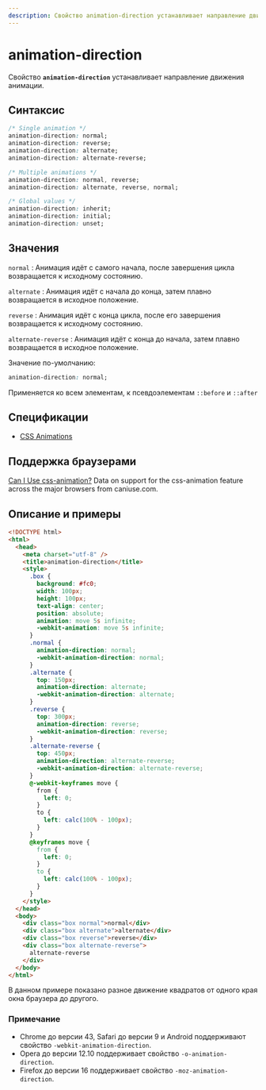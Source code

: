 ```yaml
---
description: Свойство animation-direction устанавливает направление движения анимации
---
```


# animation-direction

Свойство **`animation-direction`** устанавливает направление движения анимации.

## Синтаксис

```css
/* Single animation */
animation-direction: normal;
animation-direction: reverse;
animation-direction: alternate;
animation-direction: alternate-reverse;

/* Multiple animations */
animation-direction: normal, reverse;
animation-direction: alternate, reverse, normal;

/* Global values */
animation-direction: inherit;
animation-direction: initial;
animation-direction: unset;
```

## Значения

`normal`
: Анимация идёт с самого начала, после завершения цикла возвращается к исходному состоянию.

`alternate`
: Анимация идёт с начала до конца, затем плавно возвращается в исходное положение.

`reverse`
: Анимация идёт с конца цикла, после его завершения возвращается к исходному состоянию.

`alternate-reverse`
: Анимация идёт с конца до начала, затем плавно возвращается в исходное положение.

Значение по-умолчанию:

```css
animation-direction: normal;
```

Применяется ко всем элементам, к псевдоэлементам `::before` и `::after`

## Спецификации

- [CSS Animations](http://dev.w3.org/csswg/css-animations/#animation-direction)

## Поддержка браузерами

<p class="ciu_embed" data-feature="css-animation" data-periods="future_1,current,past_1,past_2">
  <a href="http://caniuse.com/#feat=css-animation">Can I Use css-animation?</a> Data on support for the css-animation feature across the major browsers from caniuse.com.
</p>

## Описание и примеры

```html
<!DOCTYPE html>
<html>
  <head>
    <meta charset="utf-8" />
    <title>animation-direction</title>
    <style>
      .box {
        background: #fc0;
        width: 100px;
        height: 100px;
        text-align: center;
        position: absolute;
        animation: move 5s infinite;
        -webkit-animation: move 5s infinite;
      }
      .normal {
        animation-direction: normal;
        -webkit-animation-direction: normal;
      }
      .alternate {
        top: 150px;
        animation-direction: alternate;
        -webkit-animation-direction: alternate;
      }
      .reverse {
        top: 300px;
        animation-direction: reverse;
        -webkit-animation-direction: reverse;
      }
      .alternate-reverse {
        top: 450px;
        animation-direction: alternate-reverse;
        -webkit-animation-direction: alternate-reverse;
      }
      @-webkit-keyframes move {
        from {
          left: 0;
        }
        to {
          left: calc(100% - 100px);
        }
      }
      @keyframes move {
        from {
          left: 0;
        }
        to {
          left: calc(100% - 100px);
        }
      }
    </style>
  </head>
  <body>
    <div class="box normal">normal</div>
    <div class="box alternate">alternate</div>
    <div class="box reverse">reverse</div>
    <div class="box alternate-reverse">
      alternate-reverse
    </div>
  </body>
</html>
```

В данном примере показано разное движение квадратов от одного края окна браузера до другого.

### Примечание

- Chrome до версии 43, Safari до версии 9 и Android поддерживают свойство `-webkit-animation-direction`.
- Opera до версии 12.10 поддерживает свойство `-o-animation-direction`.
- Firefox до версии 16 поддерживает свойство `-moz-animation-direction`.
